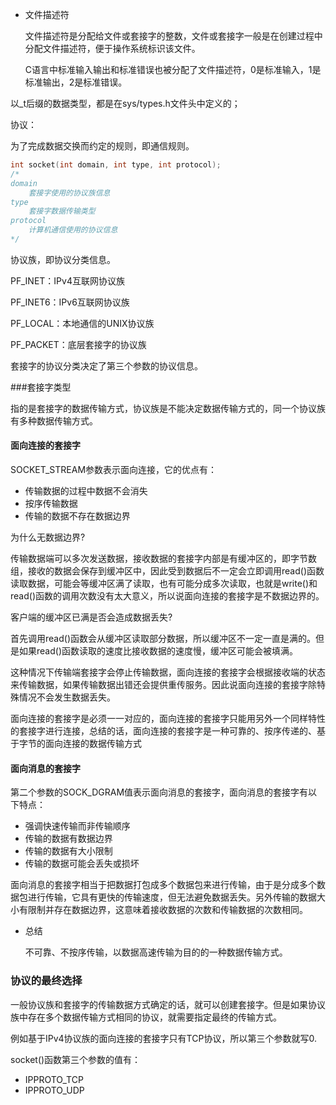 - 文件描述符

  文件描述符是分配给文件或套接字的整数，文件或套接字一般是在创建过程中分配文件描述符，便于操作系统标识该文件。

  C语言中标准输入输出和标准错误也被分配了文件描述符，0是标准输入，1是标准输出，2是标准错误。






以_t后缀的数据类型，都是在sys/types.h文件头中定义的；





协议：

为了完成数据交换而约定的规则，即通信规则。

```c
int socket(int domain, int type, int protocol);
/*
domain
	套接字使用的协议族信息
type
	套接字数据传输类型
protocol
	计算机通信使用的协议信息
*/
```

协议族，即协议分类信息。

PF_INET：IPv4互联网协议族

PF_INET6：IPv6互联网协议族

PF_LOCAL：本地通信的UNIX协议族

PF_PACKET：底层套接字的协议族

套接字的协议分类决定了第三个参数的协议信息。



###套接字类型

指的是套接字的数据传输方式，协议族是不能决定数据传输方式的，同一个协议族有多种数据传输方式。



#### 面向连接的套接字

SOCKET_STREAM参数表示面向连接，它的优点有：

- 传输数据的过程中数据不会消失
- 按序传输数据
- 传输的数据不存在数据边界



为什么无数据边界?

传输数据端可以多次发送数据，接收数据的套接字内部是有缓冲区的，即字节数组，接收的数据会保存到缓冲区中，因此受到数据后不一定会立即调用read()函数读取数据，可能会等缓冲区满了读取，也有可能分成多次读取，也就是write()和read()函数的调用次数没有太大意义，所以说面向连接的套接字是不数据边界的。



客户端的缓冲区已满是否会造成数据丢失?

首先调用read()函数会从缓冲区读取部分数据，所以缓冲区不一定一直是满的。但是如果read()函数读取的速度比接收数据的速度慢，缓冲区可能会被填满。

这种情况下传输端套接字会停止传输数据，面向连接的套接字会根据接收端的状态来传输数据，如果传输数据出错还会提供重传服务。因此说面向连接的套接字除特殊情况不会发生数据丢失。



面向连接的套接字是必须一一对应的，面向连接的套接字只能用另外一个同样特性的套接字进行连接，总结的话，面向连接的套接字是一种可靠的、按序传递的、基于字节的面向连接的数据传输方式



#### 面向消息的套接字

第二个参数的SOCK_DGRAM值表示面向消息的套接字，面向消息的套接字有以下特点：

- 强调快速传输而非传输顺序
- 传输的数据有数据边界
- 传输的数据有大小限制
- 传输的数据可能会丢失或损坏

面向消息的套接字相当于把数据打包成多个数据包来进行传输，由于是分成多个数据包进行传输，它具有更快的传输速度，但无法避免数据丢失。另外传输的数据大小有限制并存在数据边界，这意味着接收数据的次数和传输数据的次数相同。



- 总结

  不可靠、不按序传输，以数据高速传输为目的的一种数据传输方式。



### 协议的最终选择

一般协议族和套接字的传输数据方式确定的话，就可以创建套接字。但是如果协议族中存在多个数据传输方式相同的协议，就需要指定最终的传输方式。

例如基于IPv4协议族的面向连接的套接字只有TCP协议，所以第三个参数就写0.

socket()函数第三个参数的值有：

- IPPROTO_TCP
- IPPROTO_UDP